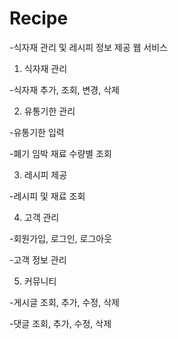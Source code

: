 # Recipe
-식자재 관리 및 레시피 정보 제공 웹 서비스



1. 식자재 관리

-식자재 추가, 조회, 변경, 삭제


2. 유통기한 관리

-유통기한 입력

-폐기 임박 재료 수량별 조회


3. 레시피 제공

-레시피 및 재료 조회


4. 고객 관리

-회원가입, 로그인, 로그아웃 

-고객 정보 관리


5. 커뮤니티

-게시글 조회, 추가, 수정, 삭제

-댓글 조회, 추가, 수정, 삭제
